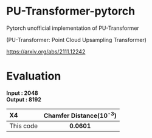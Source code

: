 # PU-Transformer-pytorch
Pytorch unofficial implementation of PU-Transformer

(PU-Transformer: Point Cloud Upsampling Transformer)

https://arxiv.org/abs/2111.12242

# Evaluation
**Input : 2048**  
**Output : 8192**

| X4 | Chamfer Distance(10<sup>-3</sup>)|
|:--------|:--------:|
| This code | **0.0601**| 


